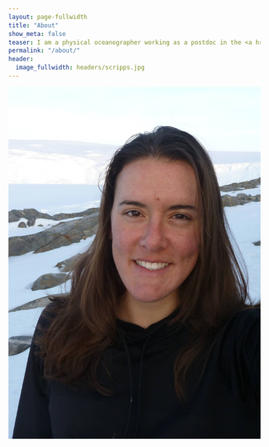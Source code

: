 ```yaml
---
layout: page-fullwidth
title: "About"
show_meta: false
teaser: I am a physical oceanographer working as a postdoc in the <a href="www.mod.ucsd.edu">Multiscale Ocean Dynamics group (MOD)</a> at Scripps Institution of Oceanography. I received my PhD in 2017 from Rutgers University in the Department of Marine and Coastal Science.</a> 
permalink: "/about/"
header:
  image_fullwidth: headers/scripps.jpg
---
```


<div class="row">
  <div class="medium-7 columns">


  </div>



  <div class="medium-5 columns">
    <img src="https://github.com/nicolecouto/nicolecouto.github.io/blob/master/images/headshot.jpg?raw=true" alt="">
  </div>

</div>




<script>
  (function(i,s,o,g,r,a,m){i['GoogleAnalyticsObject']=r;i[r]=i[r]||function(){
  (i[r].q=i[r].q||[]).push(arguments)},i[r].l=1*new Date();a=s.createElement(o),
  m=s.getElementsByTagName(o)[0];a.async=1;a.src=g;m.parentNode.insertBefore(a,m)
  })(window,document,'script','//www.google-analytics.com/analytics.js','ga');

  ga('create', 'UA-65421302-1', 'auto');
  ga('send', 'pageview');

</script>
